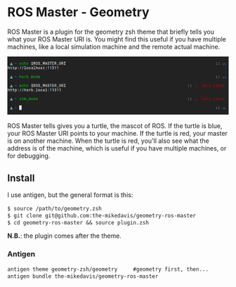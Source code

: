 # ROS Master - Geometry

ROS Master is a plugin for the geometry zsh theme that briefly tells you what
your ROS Master URI is. You might find this useful if you have multiple
machines, like a local simulation machine and the remote actual machine.

![An example](./screenshot.png)

ROS Master tells gives you a turtle, the mascot of ROS. If the turtle is blue,
your ROS Master URI points to your machine. If the turtle is red, your master
is on another machine. When the turtle is red, you'll also see what the address
is of the machine, which is useful if you have multiple machines, or for
debugging.

## Install

I use antigen, but the general format is this:

``` shell
$ source /path/to/geometry.zsh
$ git clone git@github.com:the-mikedavis/geometry-ros-master
$ cd geometry-ros-master && source plugin.zsh
```

**N.B.**: the plugin comes after the theme.

### Antigen

```shell
antigen theme geometry-zsh/geometry     #geometry first, then...
antigen bundle the-mikedavis/geometry-ros-master
```
